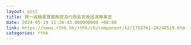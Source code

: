 ```yaml
---
layout: post
title: 賀一誠稱夏寶龍無提及行政長官換屆選舉事宜
date: 2024-05-19 11:20:43.000000000 +08:00
link: https://news.rthk.hk/rthk/ch/component/k2/1753761-20240519.htm
categories: rthk
---
```



